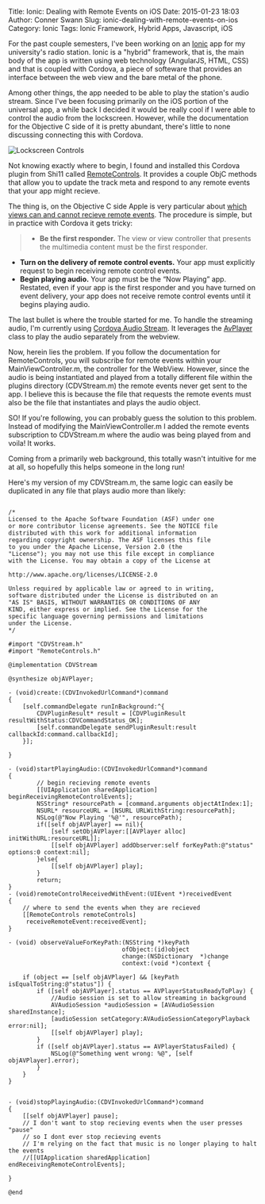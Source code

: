 Title: Ionic: Dealing with Remote Events on iOS
Date: 2015-01-23 18:03
Author: Conner Swann
Slug: ionic-dealing-with-remote-events-on-ios
Category: Ionic
Tags: Ionic Framework, Hybrid Apps, Javascript, iOS

For the past couple semesters, I've been working on an [Ionic](http://ionicframework.com/) app for my university's radio station. Ionic is a "hybrid" framework, that is, the main body of the app is written using web technology (AngularJS, HTML, CSS) and that is coupled with Cordova, a piece of softeware that provides an interface between the web view and the bare metal of the phone. 

Among other things, the app needed to be able to play the station's audio stream. Since I've been focusing primarily on the iOS portion of the universal app, a while back I decided it would be really cool if I were able to control the audio from the lockscreen. However, while the documentation for the Objective C side of it is pretty abundant, there's little to none discussing connecting this with Cordova. 

![Lockscreen Controls]({static}/images/2015/ionic-ios-screenshot.png)


Not knowing exactly where to begin, I found and installed this Cordova plugin from Shi11 called [RemoteControls](https://github.com/shi11/RemoteControls). It provides a couple ObjC methods that allow you to update the track meta and respond to any remote events that your app might recieve. 

The thing is, on the Objective C side Apple is very particular about [which views can and cannot recieve remote events](https://developer.apple.com/library/ios/documentation/EventHandling/Conceptual/EventHandlingiPhoneOS/Remote-ControlEvents/Remote-ControlEvents.html). The procedure is simple, but in practice with Cordova it gets tricky:

> - **Be the first responder.** The view or view controller that presents the multimedia content must be the first responder.
- **Turn on the delivery of remote control events.** Your app must explicitly request to begin receiving remote control events.
- **Begin playing audio.** Your app must be the “Now Playing” app. Restated, even if your app is the first responder and you have turned on event delivery, your app does not receive remote control events until it begins playing audio.

The last bullet is where the trouble started for me. To handle the streaming audio, I'm currently using [Cordova Audio Stream](https://github.com/keosuofficial/cordova-audio-stream-plugin). It leverages the [AvPlayer](https://developer.apple.com/library/mac/documentation/AVFoundation/Reference/AVPlayer_Class/index.html) class to play the audio separately from the webview. 

Now, herein lies the problem. If you follow the documentation for RemoteControls, you will subscribe for remote events within your MainViewController.m, the controller for the WebView. However, since the audio is being instantiated and played from a totally different file within the plugins directory (CDVStream.m) the remote events never get sent to the app. I believe this is because the file that requests the remote events must also be the file that instantiates and plays the audio object. 

SO! If you're following, you can probably guess the solution to this problem. Instead of modifying the MainViewController.m I added the remote events subscription to CDVStream.m where the audio was being played from and voila! It works. 

Coming from a primarily web background, this totally wasn't intuitive for me at all, so hopefully this helps someone in the long run! 

Here's my version of my CDVStream.m, the same logic can easily be duplicated in any file that plays audio more than likely: 

<pre class="line-numbers">
<code class="language-objectivec">
/*
Licensed to the Apache Software Foundation (ASF) under one
or more contributor license agreements. See the NOTICE file
distributed with this work for additional information
regarding copyright ownership. The ASF licenses this file
to you under the Apache License, Version 2.0 (the
"License"); you may not use this file except in compliance
with the License. You may obtain a copy of the License at

http://www.apache.org/licenses/LICENSE-2.0

Unless required by applicable law or agreed to in writing,
software distributed under the License is distributed on an
"AS IS" BASIS, WITHOUT WARRANTIES OR CONDITIONS OF ANY
KIND, either express or implied. See the License for the
specific language governing permissions and limitations
under the License.
*/

#import "CDVStream.h"
#import "RemoteControls.h"

@implementation CDVStream

@synthesize objAVPlayer;

- (void)create:(CDVInvokedUrlCommand*)command
{
	[self.commandDelegate runInBackground:^{
    	CDVPluginResult* result = [CDVPluginResult resultWithStatus:CDVCommandStatus_OK];
    	[self.commandDelegate sendPluginResult:result callbackId:command.callbackId];
    }];

}

- (void)startPlayingAudio:(CDVInvokedUrlCommand*)command
{
		// begin recieving remote events
        [[UIApplication sharedApplication] beginReceivingRemoteControlEvents];
    	NSString* resourcePath = [command.arguments objectAtIndex:1];
    	NSURL* resourceURL = [NSURL URLWithString:resourcePath];
    	NSLog(@"Now Playing '%@'", resourcePath);
    	if([self objAVPlayer] == nil){
    		[self setObjAVPlayer:[[AVPlayer alloc] initWithURL:resourceURL]];
			[[self objAVPlayer] addObserver:self forKeyPath:@"status" options:0 context:nil];
		}else{
		 	[[self objAVPlayer] play];
		}
    	return;
}
- (void)remoteControlReceivedWithEvent:(UIEvent *)receivedEvent
{
	// where to send the events when they are recieved
    [[RemoteControls remoteControls]
     receiveRemoteEvent:receivedEvent];
}

- (void) observeValueForKeyPath:(NSString *)keyPath 
                                ofObject:(id)object 
                                change:(NSDictionary  *)change 
                                context:(void *)context {

    if (object == [self objAVPlayer] && [keyPath isEqualToString:@"status"]) {
        if ([self objAVPlayer].status == AVPlayerStatusReadyToPlay) {
        	//Audio session is set to allow streaming in background
            AVAudioSession *audioSession = [AVAudioSession sharedInstance];
            [audioSession setCategory:AVAudioSessionCategoryPlayback error:nil];
            [[self objAVPlayer] play];
        }
        if ([self objAVPlayer].status == AVPlayerStatusFailed) {
            NSLog(@"Something went wrong: %@", [self objAVPlayer].error);
        }
    }
}


- (void)stopPlayingAudio:(CDVInvokedUrlCommand*)command
{
	[[self objAVPlayer] pause];
    // I don't want to stop recieving events when the user presses "pause" 
    // so I dont ever stop recieving events
    // I'm relying on the fact that music is no longer playing to halt the events
    //[[UIApplication sharedApplication] endReceivingRemoteControlEvents];

}

@end
</code>
</pre>
